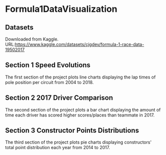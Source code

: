 # Formula1DataVisualization

## Datasets
Downloaded from Kaggle.
URL:https://www.kaggle.com/datasets/cjgdev/formula-1-race-data-19502017

## Section 1 Speed Evolutions
The first section of the project plots line charts displaying the lap times of pole position per circuit from 2004 to 2018.

## Section 2 2017 Driver Comparison
The second section of the project plots a bar chart displaying the amount of time each driver has scored higher scores/places than teammate in 2017.

## Section 3 Constructor Points Distributions
The third section of the project plots pie charts displaying constructors' total point distribution each year from 2014 to 2017.
